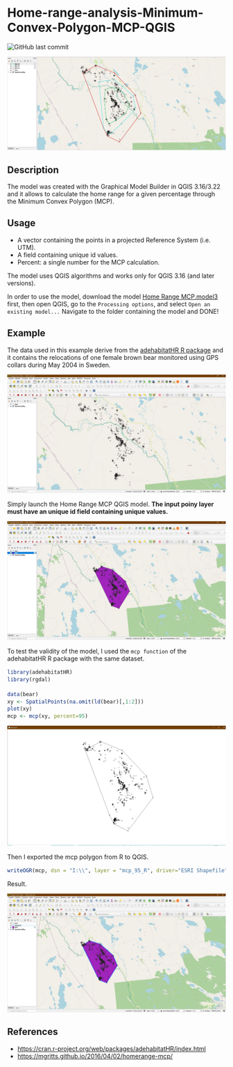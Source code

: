 # Home-range-analysis-Minimum-Convex-Polygon-MCP-QGIS

![GitHub last commit](https://img.shields.io/github/last-commit/ludovico85/Home-range-analysis-Minimum-Convex-Polygon-MCP-QGIS?color=green&style=plastic)

![](./img/screen.JPG)

## Description
The model was created with the Graphical Model Builder in QGIS 3.16/3.22 and it allows to calculate the home range for a given percentage through the Minimum Convex Polygon (MCP).

## Usage
- A vector containing the points in a projected Reference System (i.e. UTM).
- A field containing unique id values.
- Percent: a single number for the MCP calculation.

The model uses QGIS algorithms and works only for QGIS 3.16 (and later versions).

In order to use the model, download the model [Home Range MCP.model3](https://raw.githubusercontent.com/ludovico85/Home-range-analysis-Minimum-Convex-Polygon-MCP-QGIS/main/Home%20Range%20MCP.model3) first, then open QGIS, go to the `Processing options`, and select `Open an existing model...` Navigate to the folder containing the model and DONE!

## Example
The data used in this example derive from the [adehabitatHR R package](https://cran.r-project.org/web/packages/adehabitatHR/index.html) and it contains the relocations of one female brown bear monitored using GPS collars during May 2004 in Sweden.

![](./img/data.JPG)

Simply launch the Home Range MCP QGIS model. **The input poiny layer must have an unique id field containing unique values.**

![](./img/mcp_result.JPG)

To test the validity of the model, I used the `mcp function` of the adehabitatHR R package with the same dataset.

``` R
library(adehabitatHR)
library(rgdal)

data(bear)
xy <- SpatialPoints(na.omit(ld(bear)[,1:2]))
plot(xy)
mcp <- mcp(xy, percent=95)
```
![](./img/mcp_R.JPG)

Then I exported the mcp polygon from R to QGIS.
``` R
writeOGR(mcp, dsn = "I:\\", layer = "mcp_95_R", driver="ESRI Shapefile")
```
Result.

![](./img/mcp_result_R.JPG)

## References
- https://cran.r-project.org/web/packages/adehabitatHR/index.html
- https://mgritts.github.io/2016/04/02/homerange-mcp/
